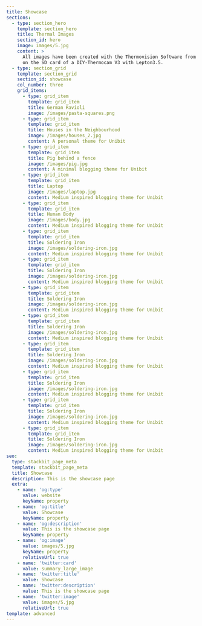 ```yaml
---
title: Showcase
sections:
  - type: section_hero
    template: section_hero
    title: Thermal Images
    section_id: hero
    image: images/5.jpg
    content: >
      All images have been created with the Thermovision Software from raw files
      on the SD card of a DIY-Thermocam V3 with Lepton3.5.
  - type: section_grid
    template: section_grid
    section_id: showcase
    col_number: three
    grid_items:
      - type: grid_item
        template: grid_item
        title: German Ravioli
        image: /images/pasta-squares.png
      - type: grid_item
        template: grid_item
        title: Houses in the Neighbourhood
        image: /images/houses_2.jpg
        content: A personal theme for Unibit
      - type: grid_item
        template: grid_item
        title: Pig behind a fence
        image: /images/pig.jpg
        content: A minimal blogging theme for Unibit
      - type: grid_item
        template: grid_item
        title: Laptop
        image: /images/laptop.jpg
        content: Medium inspired blogging theme for Unibit
      - type: grid_item
        template: grid_item
        title: Human Body
        image: /images/body.jpg
        content: Medium inspired blogging theme for Unibit
      - type: grid_item
        template: grid_item
        title: Soldering Iron
        image: /images/soldering-iron.jpg
        content: Medium inspired blogging theme for Unibit
      - type: grid_item
        template: grid_item
        title: Soldering Iron
        image: /images/soldering-iron.jpg
        content: Medium inspired blogging theme for Unibit
      - type: grid_item
        template: grid_item
        title: Soldering Iron
        image: /images/soldering-iron.jpg
        content: Medium inspired blogging theme for Unibit
      - type: grid_item
        template: grid_item
        title: Soldering Iron
        image: /images/soldering-iron.jpg
        content: Medium inspired blogging theme for Unibit
      - type: grid_item
        template: grid_item
        title: Soldering Iron
        image: /images/soldering-iron.jpg
        content: Medium inspired blogging theme for Unibit
      - type: grid_item
        template: grid_item
        title: Soldering Iron
        image: /images/soldering-iron.jpg
        content: Medium inspired blogging theme for Unibit
      - type: grid_item
        template: grid_item
        title: Soldering Iron
        image: /images/soldering-iron.jpg
        content: Medium inspired blogging theme for Unibit
      - type: grid_item
        template: grid_item
        title: Soldering Iron
        image: /images/soldering-iron.jpg
        content: Medium inspired blogging theme for Unibit
seo:
  type: stackbit_page_meta
  template: stackbit_page_meta
  title: Showcase
  description: This is the showcase page
  extra:
    - name: 'og:type'
      value: website
      keyName: property
    - name: 'og:title'
      value: Showcase
      keyName: property
    - name: 'og:description'
      value: This is the showcase page
      keyName: property
    - name: 'og:image'
      value: images/5.jpg
      keyName: property
      relativeUrl: true
    - name: 'twitter:card'
      value: summary_large_image
    - name: 'twitter:title'
      value: Showcase
    - name: 'twitter:description'
      value: This is the showcase page
    - name: 'twitter:image'
      value: images/5.jpg
      relativeUrl: true
template: advanced
---
```

